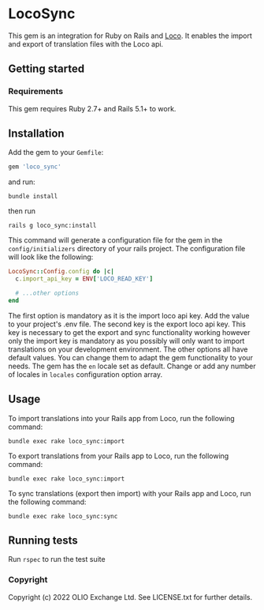 # LocoSync

This gem is an integration for Ruby on Rails and [Loco](https://localise.biz). It enables the import and export of translation files with the Loco api.

## Getting started

### Requirements

This gem requires Ruby 2.7+ and Rails 5.1+ to work.

## Installation

Add the gem to your `Gemfile`:

```ruby
gem 'loco_sync'
```

and run:

```
bundle install
```

then run

```
rails g loco_sync:install
```

This command will generate a configuration file for the gem in the `config/initializers` directory of your rails project.
The configuration file will look like the following:

```ruby
LocoSync::Config.config do |c|
  c.import_api_key = ENV['LOCO_READ_KEY']

  # ...other options
end
```

The first option is mandatory as it is the import loco api key. Add the value to your project's .env file. The second key is the export loco api key. This key is necessary to get the export and sync functionality working however only the import key is mandatory as you possibly will only want to import translations on your development environment. The other options all have default values. You can change them to adapt the gem functionality to your needs. The gem has the `en` locale set as default. Change or add any number of locales in `locales` configuration option array.

## Usage

To import translations into your Rails app from Loco, run the following command:

```
bundle exec rake loco_sync:import
```

To export translations from your Rails app to Loco, run the following command:

```
bundle exec rake loco_sync:import
```

To sync translations (export then import) with your Rails app and Loco, run the following command:

```
bundle exec rake loco_sync:sync
```

## Running tests

Run `rspec` to run the test suite

### Copyright

Copyright (c) 2022 OLIO Exchange Ltd. See LICENSE.txt for further details.
